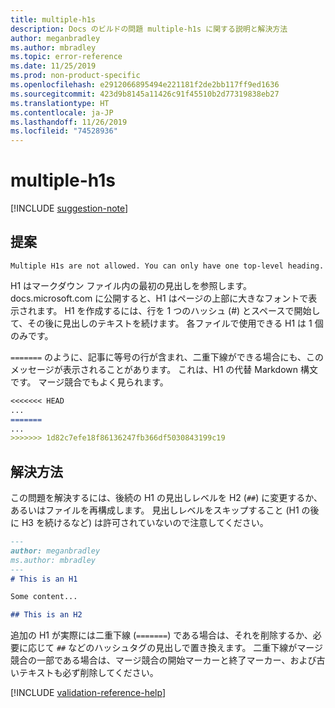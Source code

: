 ```yaml
---
title: multiple-h1s
description: Docs のビルドの問題 multiple-h1s に関する説明と解決方法
author: meganbradley
ms.author: mbradley
ms.topic: error-reference
ms.date: 11/25/2019
ms.prod: non-product-specific
ms.openlocfilehash: e2912066895494e221181f2de2bb117ff9ed1636
ms.sourcegitcommit: 423d9b8145a11426c91f45510b2d77319838eb27
ms.translationtype: HT
ms.contentlocale: ja-JP
ms.lasthandoff: 11/26/2019
ms.locfileid: "74528936"
---
```

# <a name="multiple-h1s"></a>multiple-h1s

[!INCLUDE [suggestion-note](includes/suggestion-note.md)]

## <a name="suggestion"></a>提案

`Multiple H1s are not allowed. You can only have one top-level heading.`

H1 はマークダウン ファイル内の最初の見出しを参照します。 docs.microsoft.com に公開すると、H1 はページの上部に大きなフォントで表示されます。 H1 を作成するには、行を 1 つのハッシュ (#) とスペースで開始して、その後に見出しのテキストを続けます。 各ファイルで使用できる H1 は 1 個のみです。

`=======` のように、記事に等号の行が含まれ、二重下線ができる場合にも、このメッセージが表示されることがあります。 これは、H1 の代替 Markdown 構文です。 マージ競合でもよく見られます。

```markdown
<<<<<<< HEAD
...
=======
...
>>>>>>> 1d82c7efe18f86136247fb366df5030843199c19
```

## <a name="resolution"></a>解決方法

この問題を解決するには、後続の H1 の見出しレベルを H2 (`##`) に変更するか、あるいはファイルを再構成します。 見出しレベルをスキップすること (H1 の後に H3 を続けるなど) は許可されていないので注意してください。

```markdown
---
author: meganbradley
ms.author: mbradley
---
# This is an H1

Some content...

## This is an H2
```

追加の H1 が実際には二重下線 (`=======`) である場合は、それを削除するか、必要に応じて `##` などのハッシュタグの見出しで置き換えます。 二重下線がマージ競合の一部である場合は、マージ競合の開始マーカーと終了マーカー、および古いテキストも必ず削除してください。

<!--make sure to add this file to your includes folder and verify the path-->
[!INCLUDE [validation-reference-help](includes/validation-reference-help.md)]
